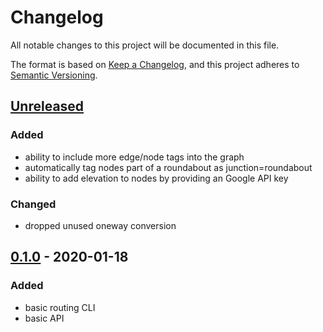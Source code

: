 # Changelog

All notable changes to this project will be documented in this file.

The format is based on [Keep a Changelog](https://keepachangelog.com/en/1.0.0/),
and this project adheres to [Semantic Versioning](https://semver.org/spec/v2.0.0.html).

## [Unreleased]

### Added

* ability to include more edge/node tags into the graph
* automatically tag nodes part of a roundabout as junction=roundabout
* ability to add elevation to nodes by providing an Google API key

### Changed

* dropped unused oneway conversion

## [0.1.0] - 2020-01-18

### Added

* basic routing CLI
* basic API

[Unreleased]: https://github.com/escaped/routor/tree/master
[0.1.0]: https://github.com/escaped/routor/tree/0.1.0
